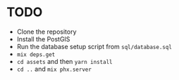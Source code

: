 # TODO

- Clone the repository
- Install the PostGIS
- Run the database setup script from `sql/database.sql`
- `mix deps.get`
- `cd assets` and then `yarn install`
- `cd ..` and `mix phx.server`
